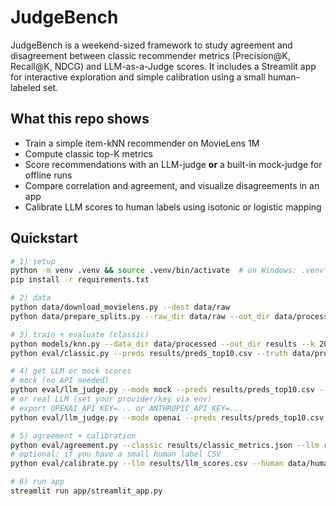 
# JudgeBench

JudgeBench is a weekend-sized framework to study agreement and disagreement between classic recommender metrics (Precision@K, Recall@K, NDCG) and LLM-as-a-Judge scores. It includes a Streamlit app for interactive exploration and simple calibration using a small human-labeled set.

## What this repo shows
- Train a simple item-kNN recommender on MovieLens 1M
- Compute classic top-K metrics
- Score recommendations with an LLM-judge **or** a built-in mock-judge for offline runs
- Compare correlation and agreement, and visualize disagreements in an app
- Calibrate LLM scores to human labels using isotonic or logistic mapping

## Quickstart
```bash
# 1) setup
python -m venv .venv && source .venv/bin/activate  # on Windows: .venv\Scripts\activate
pip install -r requirements.txt

# 2) data
python data/download_movielens.py --dest data/raw
python data/prepare_splits.py --raw_dir data/raw --out_dir data/processed --seed 42

# 3) train + evaluate (classic)
python models/knn.py --data_dir data/processed --out_dir results --k 200 --topk 10
python eval/classic.py --preds results/preds_top10.csv --truth data/processed/test.csv --out results/classic_metrics.json

# 4) get LLM or mock scores
# mock (no API needed)
python eval/llm_judge.py --mode mock --preds results/preds_top10.csv --out results/llm_scores.csv
# or real LLM (set your provider/key via env)
# export OPENAI_API_KEY=... or ANTHROPIC_API_KEY=...
python eval/llm_judge.py --mode openai --preds results/preds_top10.csv --out results/llm_scores.csv

# 5) agreement + calibration
python eval/agreement.py --classic results/classic_metrics.json --llm results/llm_scores.csv --out results/agreement.json
# optional: if you have a small human label CSV
python eval/calibrate.py --llm results/llm_scores.csv --human data/human_labels.csv --out results/calibrated_scores.csv

# 6) run app
streamlit run app/streamlit_app.py
```
